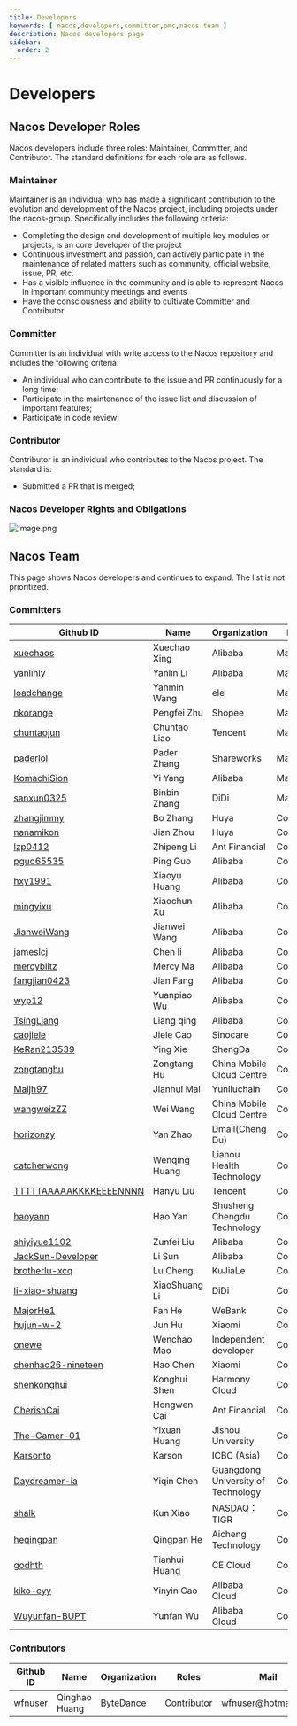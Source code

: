 ```yaml
---
title: Developers
keywords: [ nacos,developers,committer,pmc,nacos team ]
description: Nacos developers page
sidebar:
  order: 2
---
```


# Developers

## Nacos Developer Roles

Nacos developers include three roles: Maintainer, Committer, and Contributor. The standard definitions for each role are
as follows.

### Maintainer

Maintainer is an individual who has made a significant contribution to the evolution and development of the Nacos
project, including projects under the nacos-group. Specifically includes the following criteria:

* Completing the design and development of multiple key modules or projects, is an core developer of the project
* Continuous investment and passion, can actively participate in the maintenance of related matters such as community,
  official website, issue, PR, etc.
* Has a visible influence in the community and is able to represent Nacos in important community meetings and events
* Have the consciousness and ability to cultivate Committer and Contributor

### Committer

Committer is an individual with write access to the Nacos repository and includes the following criteria:

* An individual who can contribute to the issue and PR continuously for a long time;
* Participate in the maintenance of the issue list and discussion of important features;
* Participate in code review;

### Contributor

Contributor is an individual who contributes to the Nacos project. The standard is:

* Submitted a PR that is merged;

### Nacos Developer Rights and Obligations

![image.png](https://cdn.nlark.com/yuque/0/2019/png/333810/1560152742873-65f7dbcb-38cf-4840-aa9c-5c6cfa926cec.png#align=left&display=inline&height=502&name=image.png&originHeight=751&originWidth=1113&size=235532&status=done&width=744)

## Nacos Team

This page shows Nacos developers and continues to expand. The list is not prioritized.

### Committers

| Github ID                                                           | Name          | Organization                       | Roles      | Mail                         |
|---------------------------------------------------------------------|---------------|------------------------------------|------------|------------------------------|
| [xuechaos](https://github.com/xuechaos)                             | Xuechao Xing  | Alibaba                            | Maintainer | xingxuechao@alibaba-inc.com  |
| [yanlinly](https://github.com/yanlinly)                             | Yanlin Li     | Alibaba                            | Maintainer | yan.lin2009@163.com          |
| [loadchange](https://github.com/loadchange)                         | Yanmin Wang   | ele                                | Maintainer | wym177771@alibaba-inc.com    |
| [nkorange](https://github.com/nkorange)                             | Pengfei Zhu   | Shopee                             | Maintainer | zpf.073@gmail.com            |
| [chuntaojun](https://github.com/chuntaojun)                         | Chuntao Liao  | Tencent                            | Maintainer | liaochuntao@live.com         |
| [paderlol](https://github.com/paderlol)                             | Pader Zhang   | Shareworks                         | Maintainer | huangbbbaihao@gmail.com      |
| [KomachiSion](https://github.com/KomachiSion)                       | Yi Yang       | Alibaba                            | Maintainer | yangyi@apache.org            |
| [sanxun0325](https://github.com/sanxun0325)                         | Binbin Zhang  | DiDi                               | Maintainer | bbz17640380550@163.com       |
| [zhangjimmy](https://github.com/zhangjimmy)                         | Bo Zhang      | Huya                               | Committer  | zhangjimmy@foxmail.com       |
| [nanamikon](https://github.com/nanamikon)                           | Jian Zhou     | Huya                               | Committer  | nanamikon@gmail.com          |
| [lzp0412](https://github.com/lzp0412)                               | Zhipeng Li    | Ant Financial                      | Committer  | 641785844@qq.com             |
| [pguo65535](https://github.com/pguo65535)                           | Ping Guo      | Alibaba                            | Committer  | guoping.gp@alibaba-inc.com   |
| [hxy1991](https://github.com/hxy1991)                               | Xiaoyu Huang  | Alibaba                            | Committer  | huangxiaoyu1018@gmail.com    |
| [mingyixu](https://github.com/mingyixu)                             | Xiaochun Xu   | Alibaba                            | Committer  | xiaochun.xxc@alibaba-inc.com |
| [JianweiWang](https://github.com/JianweiWang)                       | Jianwei Wang  | Alibaba                            | Committer  | wangjianwei.nwpu@gmail.com   |
| [jameslcj](https://github.com/jameslcj)                             | Chen li       | Alibaba                            | Committer  | zhichen.lc@alibaba-inc.com   |
| [mercyblitz](https://github.com/mercyblitz)                         | Mercy Ma      | Alibaba                            | Committer  | taogu.mxx@alibaba-inc.com    |
| [fangjian0423](https://github.com/fangjian0423)                     | Jian Fang     | Alibaba                            | Committer  | fangjian.fj@alibaba-inc.com  |
| [wyp12](https://github.com/wyp12)                                   | Yuanpiao Wu   | Alibaba                            | Committer  | caogu.wyp@antfin.com         |
| [TsingLiang](https://github.com/TsingLiang)                         | Liang qing    | Alibaba                            | Committer  | qingliang.ql@alibaba-inc.com |
| [caojiele](https://github.com/caojiele)                             | Jiele Cao     | Sinocare                           | Committer  | caojiele1225@126.com         | 
| [KeRan213539](https://github.com/KeRan213539)                       | Ying Xie      | ShengDa                            | Committer  | 213539@qq.com                |
| [zongtanghu](https://github.com/zongtanghu)                         | Zongtang Hu   | China Mobile Cloud Centre          | Committer  | zongtanghu@hotmail.com       |
| [Maijh97](https://github.com/Maijh97)                               | Jianhui Mai   | Yunliuchain                        | Committer  | xiaomai_h@163.com            |
| [wangweizZZ](https://github.com/wangweizZZ)                         | Wei Wang      | China Mobile Cloud Centre          | Committer  | wwfortunate@gmail.com        |
| [horizonzy](https://github.com/horizonzy)                           | Yan Zhao      | Dmall(Cheng Du)                    | Committer  | 1060026287@qq.com            |
| [catcherwong](https://github.com/catcherwong)                       | Wenqing Huang | Lianou Health Technology           | Committer  | catcher_hwq@outlook.com      |
| [TTTTTAAAAAKKKKEEEENNNN](https://github.com/TTTTTAAAAAKKKKEEEENNNN) | Hanyu Liu     | Tencent                            | Committer  | tensai0lhy@gmail.com         |
| [haoyann](https://github.com/haoyann)                               | Hao Yan       | Shusheng Chengdu Technology        | Committer  | 1064645534@qq.com            |
| [shiyiyue1102](https://github.com/shiyiyue1102)                     | Zunfei Liu    | Alibaba                            | Committer  | liuzunfei@gmail.com          |
| [JackSun-Developer](https://github.com/JackSun-Developer)           | Li Sun        | Alibaba                            | Committer  | yongyue.sl@alibaba-inc.com   |
| [brotherlu-xcq](https://github.com/brotherlu-xcq)                   | Lu Cheng      | KuJiaLe                            | Committer  | 1285823170@qq.com            |
| [li-xiao-shuang](https://github.com/li-xiao-shuang)                 | XiaoShuang Li | DiDi                               | Committer  | 644968328@qq.com             |
| [MajorHe1](https://github.com/MajorHe1)                             | Fan He        | WeBank                             | Committer  | 601023364@qq.com             | 
| [hujun-w-2](https://github.com/hujun-w-2)                           | Jun Hu        | Xiaomi                             | Committer  | 510830970@qq.com             |
| [onewe](https://github.com/onewe)                                   | Wenchao Mao   | Independent developer              | Committer  | 2583021406@qq.com            |
| [chenhao26-nineteen](https://github.com/chenhao26-nineteen)         | Hao Chen      | Xiaomi                             | Committer  | hashmap2018@163.com          |
| [shenkonghui](https://github.com/shenkonghui)                       | Konghui Shen  | Harmony Cloud                      | Committer  | shenkh1992@gmail.com         |
| [CherishCai](https://github.com/CherishCai)                         | Hongwen Cai   | Ant Financial                      | Committer  | 785427346@qq.com             |
| [The-Gamer-01](https://github.com/The-Gamer-01)                     | Yixuan Huang  | Jishou University                  | Committer  | 19974361760@163.com          |
| [Karsonto](https://github.com/karsonto)                             | Karson        | ICBC (Asia)                        | Committer  | karsontao@hotmail.com        |
| [Daydreamer-ia](https://github.com/Daydreamer-ia)                   | Yiqin Chen    | Guangdong University of Technology | Committer  | 2296032269@qq.com            |
| [shalk](https://github.com/shalk)                                   | Kun Xiao      | NASDAQ：TIGR                        | Committer  | xshalk@163.com               |
| [heqingpan](https://github.com/heqingpan)                           | Qingpan He    | Aicheng Technology                 | Committer  | heqingpan@126.com            |
| [godhth](https://github.com/godhth)                                 | Tianhui Huang | CE Cloud                           | Committer  | 1165559068@qq.com            |
| [kiko-cyy](https://github.com/kiko-cyy)                             | Yinyin Cao    | Alibaba Cloud                      | Committer  | caoyinyin_cyy@163.com        |
| [Wuyunfan-BUPT](https://github.com/Wuyunfan-BUPT)                   | Yunfan Wu     | Alibaba Cloud                      | Committer  | wyf_mohen@163.com            |

### Contributors

| Github ID                             | Name          | Organization | Roles       | Mail                |
|---------------------------------------|---------------|--------------|-------------|---------------------|
| [wfnuser](https://github.com/wfnuser) | Qinghao Huang | ByteDance    | Contributor | wfnuser@hotmail.com |
